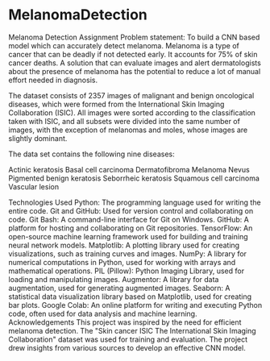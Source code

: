 # MelanomaDetection

Melanoma Detection Assignment
Problem statement: To build a CNN based model which can accurately detect melanoma. Melanoma is a type of cancer that can be deadly if not detected early. It accounts for 75% of skin cancer deaths. A solution that can evaluate images and alert dermatologists about the presence of melanoma has the potential to reduce a lot of manual effort needed in diagnosis.

The dataset consists of 2357 images of malignant and benign oncological diseases, which were formed from the International Skin Imaging Collaboration (ISIC). All images were sorted according to the classification taken with ISIC, and all subsets were divided into the same number of images, with the exception of melanomas and moles, whose images are slightly dominant.

The data set contains the following nine diseases:

Actinic keratosis
Basal cell carcinoma
Dermatofibroma
Melanoma
Nevus
Pigmented benign keratosis
Seborrheic keratosis
Squamous cell carcinoma
Vascular lesion

Technologies Used
Python: The programming language used for writing the entire code.
Git and GitHub: Used for version control and collaborating on code.
Git Bash: A command-line interface for Git on Windows.
GitHub: A platform for hosting and collaborating on Git repositories.
TensorFlow: An open-source machine learning framework used for building and training neural network models.
Matplotlib: A plotting library used for creating visualizations, such as training curves and images.
NumPy: A library for numerical computations in Python, used for working with arrays and mathematical operations.
PIL (Pillow): Python Imaging Library, used for loading and manipulating images.
Augmentor: A library for data augmentation, used for generating augmented images.
Seaborn: A statistical data visualization library based on Matplotlib, used for creating bar plots.
Google Colab: An online platform for writing and executing Python code, often used for data analysis and machine learning.
Acknowledgements
This project was inspired by the need for efficient melanoma detection.
The "Skin cancer ISIC The International Skin Imaging Collaboration" dataset was used for training and evaluation.
The project drew insights from various sources to develop an effective CNN model.

